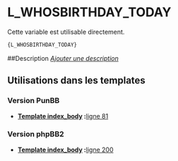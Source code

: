 # L_WHOSBIRTHDAY_TODAY


Cette variable est utilisable directement.

```html
{L_WHOSBIRTHDAY_TODAY}
```

##Description
[*Ajouter une description*](https://fa-tvars.appspot.com/var/L_WHOSBIRTHDAY_TODAY)

## Utilisations dans les templates

### Version PunBB

* __[Template index_body](../tpl/var/punbb/index_body.md#readme) :__[ligne 81](../tpl/src/punbb/index_body.tpl#L81)

### Version phpBB2

* __[Template index_body](../tpl/var/subsilver/index_body.md#readme) :__[ligne 200](../tpl/src/subsilver/index_body.tpl#L200)